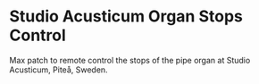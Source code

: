 # Studio Acusticum Organ Stops Control

Max patch to remote control the stops of the pipe organ at Studio Acusticum, Piteå, Sweden.